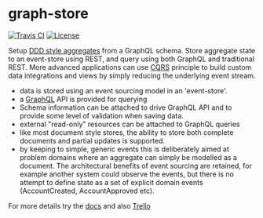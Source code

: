 # graph-store
[![Travis CI](https://img.shields.io/travis/ianmorgan/graph-store/master.svg)](https://travis-ci.org/ianmorgan/graph-store)
[![License](https://img.shields.io/github/license/ianmorgan/graph-store.svg)](https://github.com/ianmorgan/graph-store/blob/master/LICENSE)


Setup [DDD style aggregates](https://martinfowler.com/bliki/DDD_Aggregate.html) from a GraphQL schema. Store 
aggregate state to an event-store using REST, and query using both GraphQL 
and traditional REST. More advanced applications can use [CQRS](https://www.martinfowler.com/bliki/CQRS.html) 
principle to build custom data integrations and views by simply reducing 
the underlying event stream.



* data is stored using an event sourcing model in an 'event-store'.
* a [GraphQL](https://graphql.org/) API is provided for querying 
* Schema information can be attached to drive GraphQL 
API and to provide some level of validation when saving data.
* external "read-only" resources can be attached to GraphQL queries 
* like most document style stores, the ability to store both complete 
documents and partial updates is supported. 
* by keeping to simple, generic events this is deliberately aimed at problem 
domains where an aggregate can simply be modelled as a document. The architectural benefits of event sourcing are 
retained, for example another system could observe the events, but there is no attempt to define state as a set of 
explicit domain events (AccountCreated, AccountApproved etc). 

For more details try the [docs](https://ianmorgan.github.io/graph-store/) and also [Trello](https://trello.com/b/5lXXr7jc/doc-store) 